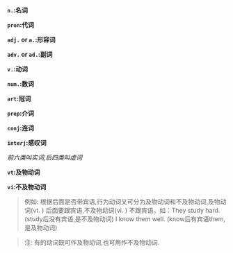 **`n.`:名词**

**`pron`:代词**

**`adj.` or `a.`:形容词**

**`adv.` or `ad.`:副词**

**`v.`:动词**

**`num.`:数词**

**`art`:冠词**

**`prep`:介词**

**`conj`:连词**

**`interj`:感叹词**

*前六类叫实词,后四类叫虚词*

**`vt`:及物动词**

**`vi`:不及物动词**

>例如:
	根据后面是否带宾语,行为动词又可分为及物动词和不及物动词,及物动词(vt. ) 后面要跟宾语,不及物动词(vi. ) 不跟宾语。如：They study hard. (study后没有宾语,是不及物动词) I know them well. (know后有宾语them,是及物动词)

>注:
	有的动词既可作及物动词,也可用作不及物动词.